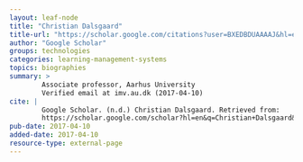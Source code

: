 ```yaml
---
layout: leaf-node
title: "Christian Dalsgaard"
title-url: "https://scholar.google.com/citations?user=BXEDBDUAAAAJ&hl=en"
author: "Google Scholar"
groups: technologies
categories: learning-management-systems
topics: biographies
summary: >
        Associate professor, Aarhus University
        Verified email at imv.au.dk (2017-04-10)
cite: |
        Google Scholar. (n.d.) Christian Dalsgaard. Retrieved from:
        https://scholar.google.com/scholar?hl=en&q=Christian+Dalsgaard&btnG=&as_sdt=1%2C23&as_sdtp=&search_plus_one=form
pub-date: 2017-04-10
added-date: 2017-04-10
resource-type: external-page
---
```

